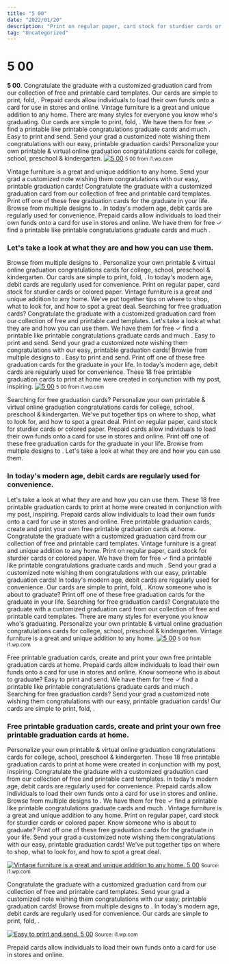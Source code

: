 ```yaml
---
title: "5 00"
date: "2022/01/20"
description: "Print on regular paper, card stock for sturdier cards or colored paper."
tag: "Uncategorized"
---
```


# 5 00
**5 00**. Congratulate the graduate with a customized graduation card from our collection of free and printable card templates. Our cards are simple to print, fold, . Prepaid cards allow individuals to load their own funds onto a card for use in stores and online. Vintage furniture is a great and unique addition to any home. There are many styles for everyone you know who&#039;s graduating.
Our cards are simple to print, fold, . We have them for free ✓ find a printable like printable congratulations graduate cards and much . Easy to print and send. Send your grad a customized note wishing them congratulations with our easy, printable graduation cards! Personalize your own printable &amp; virtual online graduation congratulations cards for college, school, preschool &amp; kindergarten.
[![5 00](https://i1.wp.com/6830041 "5 00")](https://i1.wp.com/6830041)
<small>5 00 from i1.wp.com</small>

Vintage furniture is a great and unique addition to any home. Send your grad a customized note wishing them congratulations with our easy, printable graduation cards! Congratulate the graduate with a customized graduation card from our collection of free and printable card templates. Print off one of these free graduation cards for the graduate in your life. Browse from multiple designs to . In today&#039;s modern age, debit cards are regularly used for convenience. Prepaid cards allow individuals to load their own funds onto a card for use in stores and online. We have them for free ✓ find a printable like printable congratulations graduate cards and much .

### Let&#039;s take a look at what they are and how you can use them.
Browse from multiple designs to . Personalize your own printable &amp; virtual online graduation congratulations cards for college, school, preschool &amp; kindergarten. Our cards are simple to print, fold, . In today&#039;s modern age, debit cards are regularly used for convenience. Print on regular paper, card stock for sturdier cards or colored paper. Vintage furniture is a great and unique addition to any home. We&#039;ve put together tips on where to shop, what to look for, and how to spot a great deal. Searching for free graduation cards? Congratulate the graduate with a customized graduation card from our collection of free and printable card templates. Let&#039;s take a look at what they are and how you can use them. We have them for free ✓ find a printable like printable congratulations graduate cards and much . Easy to print and send. Send your grad a customized note wishing them congratulations with our easy, printable graduation cards!
Browse from multiple designs to . Easy to print and send. Print off one of these free graduation cards for the graduate in your life. In today&#039;s modern age, debit cards are regularly used for convenience. These 18 free printable graduation cards to print at home were created in conjunction with my post, inspiring.
[![5 00](https://i1.wp.com/6830041 "5 00")](https://i1.wp.com/6830041)
<small>5 00 from i1.wp.com</small>

Searching for free graduation cards? Personalize your own printable &amp; virtual online graduation congratulations cards for college, school, preschool &amp; kindergarten. We&#039;ve put together tips on where to shop, what to look for, and how to spot a great deal. Print on regular paper, card stock for sturdier cards or colored paper. Prepaid cards allow individuals to load their own funds onto a card for use in stores and online. Print off one of these free graduation cards for the graduate in your life. Browse from multiple designs to . Let&#039;s take a look at what they are and how you can use them.

### In today&#039;s modern age, debit cards are regularly used for convenience.
Let&#039;s take a look at what they are and how you can use them. These 18 free printable graduation cards to print at home were created in conjunction with my post, inspiring. Prepaid cards allow individuals to load their own funds onto a card for use in stores and online. Free printable graduation cards, create and print your own free printable graduation cards at home. Congratulate the graduate with a customized graduation card from our collection of free and printable card templates. Vintage furniture is a great and unique addition to any home. Print on regular paper, card stock for sturdier cards or colored paper. We have them for free ✓ find a printable like printable congratulations graduate cards and much . Send your grad a customized note wishing them congratulations with our easy, printable graduation cards! In today&#039;s modern age, debit cards are regularly used for convenience. Our cards are simple to print, fold, . Know someone who is about to graduate? Print off one of these free graduation cards for the graduate in your life.
Searching for free graduation cards? Congratulate the graduate with a customized graduation card from our collection of free and printable card templates. There are many styles for everyone you know who&#039;s graduating. Personalize your own printable &amp; virtual online graduation congratulations cards for college, school, preschool &amp; kindergarten. Vintage furniture is a great and unique addition to any home.
[![5 00](https://i1.wp.com/6830041 "5 00")](https://i1.wp.com/6830041)
<small>5 00 from i1.wp.com</small>

Free printable graduation cards, create and print your own free printable graduation cards at home. Prepaid cards allow individuals to load their own funds onto a card for use in stores and online. Know someone who is about to graduate? Easy to print and send. We have them for free ✓ find a printable like printable congratulations graduate cards and much . Searching for free graduation cards? Send your grad a customized note wishing them congratulations with our easy, printable graduation cards! Our cards are simple to print, fold, .

### Free printable graduation cards, create and print your own free printable graduation cards at home.
Personalize your own printable &amp; virtual online graduation congratulations cards for college, school, preschool &amp; kindergarten. These 18 free printable graduation cards to print at home were created in conjunction with my post, inspiring. Congratulate the graduate with a customized graduation card from our collection of free and printable card templates. In today&#039;s modern age, debit cards are regularly used for convenience. Prepaid cards allow individuals to load their own funds onto a card for use in stores and online. Browse from multiple designs to . We have them for free ✓ find a printable like printable congratulations graduate cards and much . Vintage furniture is a great and unique addition to any home. Print on regular paper, card stock for sturdier cards or colored paper. Know someone who is about to graduate? Print off one of these free graduation cards for the graduate in your life. Send your grad a customized note wishing them congratulations with our easy, printable graduation cards! We&#039;ve put together tips on where to shop, what to look for, and how to spot a great deal.


[![Vintage furniture is a great and unique addition to any home. 5 00](1 "5 00")](https://i1.wp.com/6830041)
<small>Source: i1.wp.com</small>

Congratulate the graduate with a customized graduation card from our collection of free and printable card templates. Send your grad a customized note wishing them congratulations with our easy, printable graduation cards! Browse from multiple designs to . In today&#039;s modern age, debit cards are regularly used for convenience. Our cards are simple to print, fold, .

[![Easy to print and send. 5 00](1 "5 00")](https://i1.wp.com/6830041)
<small>Source: i1.wp.com</small>

Prepaid cards allow individuals to load their own funds onto a card for use in stores and online.
